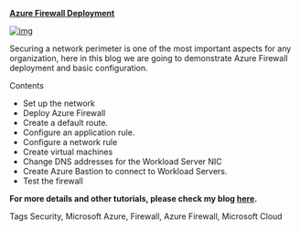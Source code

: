 **[Azure Firewall Deployment](https://blog.3tallah.com/2020/03/Step-by-Step-Azure-Firewall-Deployment-and-Configuration.html)**

 [![img](https://1.bp.blogspot.com/-ys8e6pL0aDY/XmASLmqGERI/AAAAAAABDd0/f6zejyonmKQXt1Lj05PqoSGMi6e0VTllACLcBGAsYHQ/s1600/Deploy%2Band%2Bconfigure%2BAzure%2BFirewall%2Busing%2Bthe%2BAzure%2Bportal%2B%25281%2529.png)](https://blog.3tallah.com/2020/03/Step-by-Step-Azure-Firewall-Deployment-and-Configuration.html)

Securing a network perimeter is one of the most important aspects for any organization, here in this blog we are going to demonstrate Azure Firewall deployment and basic configuration.


Contents

- Set up the network
- Deploy Azure Firewall
- Create a default route.
- Configure an application rule.
- Configure a network rule
- Create virtual machines
-  Change DNS addresses for the Workload Server NIC
- Create Azure Bastion to connect to Workload Servers.
- Test the firewall

**For more details and other tutorials, please check my blog [here](https://blog.3tallah.com/2020/03/Step-by-Step-Azure-Firewall-Deployment-and-Configuration_5.html).**

Tags
Security, Microsoft Azure, Firewall, Azure Firewall, Microsoft Cloud
